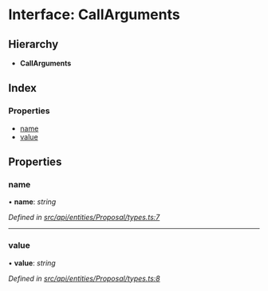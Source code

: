 # Interface: CallArguments

## Hierarchy

* **CallArguments**

## Index

### Properties

* [name](api_entities_proposal.callarguments.md#name)
* [value](api_entities_proposal.callarguments.md#value)

## Properties

###  name

• **name**: *string*

*Defined in [src/api/entities/Proposal/types.ts:7](https://github.com/PolymathNetwork/polymesh-sdk/blob/7e9a732/src/api/entities/Proposal/types.ts#L7)*

___

###  value

• **value**: *string*

*Defined in [src/api/entities/Proposal/types.ts:8](https://github.com/PolymathNetwork/polymesh-sdk/blob/7e9a732/src/api/entities/Proposal/types.ts#L8)*
